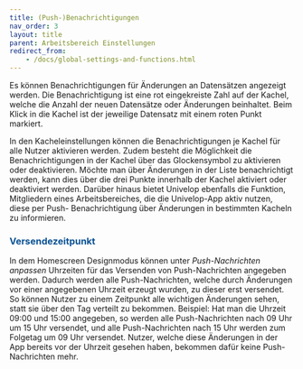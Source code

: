 ```yaml
---
title: (Push-)Benachrichtigungen
nav_order: 3
layout: title
parent: Arbeitsbereich Einstellungen
redirect_from:
    - /docs/global-settings-and-functions.html
---
```


Es können Benachrichtigungen für Änderungen an Datensätzen angezeigt werden. Die Benachrichtigung ist
eine rot eingekreiste Zahl auf der Kachel, welche die Anzahl der neuen Datensätze oder Änderungen
beinhaltet. Beim Klick in die Kachel ist der jeweilige Datensatz mit einem roten Punkt markiert.

In den Kacheleinstellungen können die Benachrichtigungen je Kachel für alle Nutzer aktivieren werden.
Zudem besteht die Möglichkeit die Benachrichtigungen in der Kachel über das Glockensymbol zu aktivieren
oder deaktivieren. Möchte man über Änderungen in der Liste benachrichtigt werden, kann dies über die
drei Punkte innerhalb der Kachel aktiviert oder deaktiviert werden. Darüber hinaus bietet Univelop ebenfalls
die Funktion, Mitgliedern eines Arbeitsbereiches, die die Univelop-App aktiv nutzen, diese per Push-
Benachrichtigung über Änderungen in bestimmten Kacheln zu informieren.

### <span style="color:#0b5394">Versendezeitpunkt</span>

In dem Homescreen Designmodus können unter _Push-Nachrichten anpassen_ Uhrzeiten für das Versenden von Push-Nachrichten angegeben werden. Dadurch werden alle Push-Nachrichten, welche durch Änderungen vor einer angegebenen Uhrzeit erzeugt wurden, zu dieser erst versendet.
So können Nutzer zu einem Zeitpunkt alle wichtigen Änderungen sehen, statt sie über den Tag verteilt zu bekommen.
Beispiel: Hat man die Uhrzeit 09:00 und 15:00 angegeben, so werden alle Push-Nachrichten nach 09 Uhr um 15 Uhr versendet, und alle Push-Nachrichten nach 15 Uhr werden zum Folgetag um 09 Uhr versendet.
Nutzer, welche diese Änderungen in der App bereits vor der Uhrzeit gesehen haben, bekommen dafür keine Push-Nachrichten mehr.
